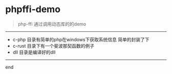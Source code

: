 # phpffi-demo
> php-ffi 通过调用动态库的的demo
---
- c-php 目录有简单的php在windows下获取系统信息 简单的封装了下
- c-rust 目录下有一个斐波那契函数的例子
- dll 目录是编译好的dll

----
end
